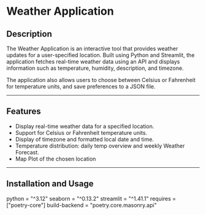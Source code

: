 # Weather Application

## Description
The Weather Application is an interactive tool that provides weather updates for a user-specified location. Built using Python and Streamlit, the application fetches real-time weather data using an API and displays information such as temperature, humidity, description, and timezone.

The application also allows users to choose between Celsius or Fahrenheit for temperature units, and save preferences to a JSON file.

---

## Features
- Display real-time weather data for a specified location.
- Support for Celsius or Fahrenheit temperature units.
- Display of timezone and formatted local date and time.
- Temperature distribution: daily temp overview and weekly Weather Forecast.
- Map Plot of the chosen location

---

## Installation and Usage

python = "^3.12"
seaborn = "^0.13.2"
streamlit = "^1.41.1"
requires = ["poetry-core"]
build-backend = "poetry.core.masonry.api"
